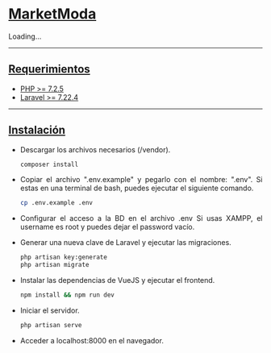 <div align="justify">


<h1><u> MarketModa</u></h1>

Loading...


---
<h2><u>Requerimientos</u></h2>

- [PHP >= 7.2.5](https://www.php.net/downloads.php)
- [Laravel >= 7.22.4](https://laravel.com/docs/7.x)


---
<h2><u>Instalación</u></h2>

- Descargar los archivos necesarios (/vendor).
  
    ``` bash
    composer install
    ```

- Copiar el archivo ".env.example" y pegarlo con el nombre: ".env". Si estas en una terminal de bash, puedes ejecutar el siguiente comando.
  
    ``` bash
    cp .env.example .env
    ```

- Configurar el acceso a la BD en el archivo .env Si usas XAMPP, el username es root y puedes dejar el password vacío.


- Generar una nueva clave de Laravel y ejecutar las migraciones.
  
    ```bash
    php artisan key:generate
    php artisan migrate
    ```

- Instalar las dependencias de VueJS y ejecutar el frontend.
  
    ``` bash
    npm install && npm run dev
    ```

- Iniciar el servidor.
  
    ``` bash
    php artisan serve
    ```

- Acceder a localhost:8000 en el navegador.


</div>
